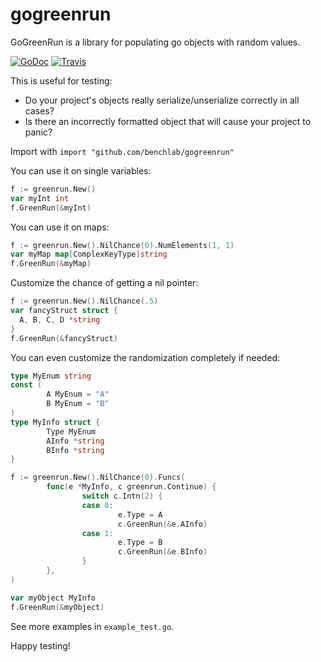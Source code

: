 gogreenrun
======

GoGreenRun is a library for populating go objects with random values.

[![GoDoc](https://godoc.org/github.com/benchlab/gogreenrun?status.png)](https://godoc.org/github.com/benchlab/gogreenrun)
[![Travis](https://travis-ci.org/benchlab/gogreenrun.svg?branch=master)](https://travis-ci.org/benchlab/gogreenrun)

This is useful for testing:

* Do your project's objects really serialize/unserialize correctly in all cases?
* Is there an incorrectly formatted object that will cause your project to panic?

Import with ```import "github.com/benchlab/gogreenrun"```

You can use it on single variables:
```go
f := greenrun.New()
var myInt int
f.GreenRun(&myInt)
```

You can use it on maps:
```go
f := greenrun.New().NilChance(0).NumElements(1, 1)
var myMap map[ComplexKeyType]string
f.GreenRun(&myMap)
```

Customize the chance of getting a nil pointer:
```go
f := greenrun.New().NilChance(.5)
var fancyStruct struct {
  A, B, C, D *string
}
f.GreenRun(&fancyStruct) 
```

You can even customize the randomization completely if needed:
```go
type MyEnum string
const (
        A MyEnum = "A"
        B MyEnum = "B"
)
type MyInfo struct {
        Type MyEnum
        AInfo *string
        BInfo *string
}

f := greenrun.New().NilChance(0).Funcs(
        func(e *MyInfo, c greenrun.Continue) {
                switch c.Intn(2) {
                case 0:
                        e.Type = A
                        c.GreenRun(&e.AInfo)
                case 1:
                        e.Type = B
                        c.GreenRun(&e.BInfo)
                }
        },
)

var myObject MyInfo
f.GreenRun(&myObject)
```

See more examples in ```example_test.go```.

Happy testing!
